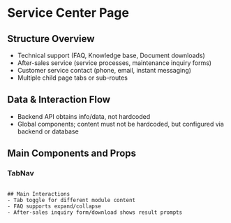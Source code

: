 # Service Center Page

## Structure Overview
- Technical support (FAQ, Knowledge base, Document downloads)
- After-sales service (service processes, maintenance inquiry forms)
- Customer service contact (phone, email, instant messaging)
- Multiple child page tabs or sub-routes

## Data & Interaction Flow
- Backend API obtains info/data, not hardcoded
- Global components; content must not be hardcoded, but configured via backend or database

## Main Components and Props
### TabNav

```

## Main Interactions
- Tab toggle for different module content
- FAQ supports expand/collapse
- After-sales inquiry form/download shows result prompts
